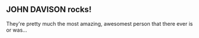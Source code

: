 ﻿## __JOHN DAVISON__ rocks!

They're pretty much the most amazing, awesomest person that there ever is or was…